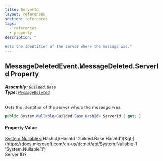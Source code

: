```yaml
---
title: ServerId
layout: references
section: references
tags:
  - references
  - property
description: "

Gets the identifier of the server where the message was."
---
```


## MessageDeletedEvent.MessageDeleted.ServerId Property
###### **Assembly:** `Guilded.Base`<br/>**Type:** [`MessageDeleted`](MessageDeletedEvent.MessageDeleted 'Guilded.Base.Events.MessageDeletedEvent.MessageDeleted')

Gets the identifier of the server where the message was.

```csharp
public System.Nullable<Guilded.Base.HashId> ServerId { get; }
```

#### Property Value
[System.Nullable&lt;](https://docs.microsoft.com/en-us/dotnet/api/System.Nullable-1 'System.Nullable`1')[HashId](HashId 'Guilded.Base.HashId')[&gt;](https://docs.microsoft.com/en-us/dotnet/api/System.Nullable-1 'System.Nullable`1')  
Server ID?